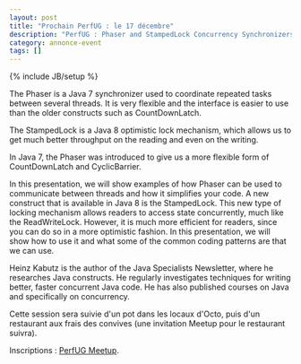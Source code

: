 ```yaml
---
layout: post
title: "Prochain PerfUG : le 17 décembre"
description: "PerfUG : Phaser and StampedLock Concurrency Synchronizers"
category: annonce-event
tags: []
---
```

{% include JB/setup %}

The Phaser is a Java 7 synchronizer used to coordinate repeated tasks between several threads.  It is very flexible and the interface is easier to use than the older constructs such as CountDownLatch.
<!-- more -->

The StampedLock is a Java 8 optimistic lock mechanism, which allows us to get much better throughput on the reading and even on the writing.



In Java 7, the Phaser was introduced to give us a more flexible form of CountDownLatch and CyclicBarrier.

In this presentation, we will show examples of how Phaser can be used to communicate between threads and how it simplifies your code. A new construct that is available in Java 8 is the StampedLock. This new type of locking mechanism allows readers to access state concurrently, much like the ReadWriteLock. However, it is much more efficient for readers, since you can do so in a more optimistic fashion. In this presentation, we will show how to use it and what some of the common coding patterns are that we can use.



Heinz Kabutz is the author of the Java Specialists Newsletter, where he researches Java constructs.  He regularly investigates techniques for writing better, faster concurrent Java code.  He has also published courses on Java and specifically on concurrency.

Cette session sera suivie d'un pot dans les locaux d'Octo, puis d'un restaurant aux frais des convives (une invitation Meetup pour le restaurant suivra).

Inscriptions : [PerfUG Meetup](http://www.meetup.com/PerfUG/events/219040577/).



 

